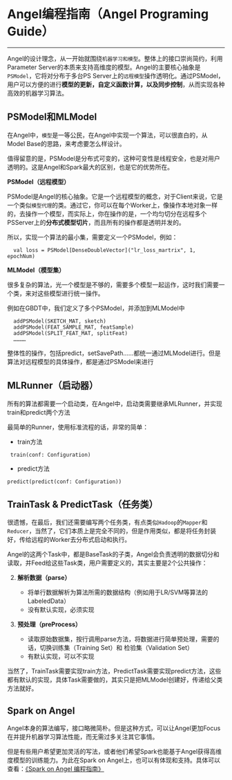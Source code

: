 # Angel编程指南（Angel Programing Guide）

---

Angel的设计理念，从一开始就围绕`机器学习和模型`。整体上的接口崇尚简约，利用Parameter Server的本质来支持高维度的模型。Angel的主要核心抽象是`PSModel`，它将对分布于多台PS Server上的`远程模型`操作透明化。通过PSModel，用户可以方便的进行**模型的更新，自定义函数计算，以及同步控制**，从而实现各种高效的机器学习算法。


## PSModel和MLModel  

在Angel中，`模型`是一等公民，在Angel中实现一个算法，可以很直白的，从Model Base的思路，来考虑要怎么样设计。

值得留意的是，PSModel是分布式可变的，这种可变性是线程安全，也是对用户透明的。这是Angel和Spark最大的区别，也是它的优势所在。


**PSModel（远程模型）**

PSModel是Angel的核心抽象。它是一个远程模型的概念，对于Client来说，它是一个类似`模型代理`的类。通过它，你可以在每个Worker上，像操作本地对象一样的，去操作一个模型，而实际上，你在操作的是，一个均匀切分在远程多个PSServer上的**分布式模型切片**，而且所有的操作都是透明并发的。

所以，实现一个算法的最小集，需要定义一个PSModel，例如：

```
  val loss = PSModel[DenseDoubleVector]("lr_loss_martrix", 1, epochNum)
```


**MLModel（模型集）**

很多复杂的算法，光一个模型是不够的，需要多个模型一起运作，这时我们需要一个类，来对这些模型进行统一操作。

例如在GBDT中，我们定义了多个PSModel，并添加到MLModel中

```
  addPSModel(SKETCH_MAT, sketch)
  addPSModel(FEAT_SAMPLE_MAT, featSample)
  addPSModel(SPLIT_FEAT_MAT, splitFeat)
  …………

```

整体性的操作，包括predict，setSavePath……都统一通过MLModel进行。但是算法对远程模型的具体操作，都是通过PSModel来进行
   
## **MLRunner（启动器）**

所有的算法都需要一个启动类，在Angel中，启动类需要继承MLRunner，并实现train和predict两个方法

最简单的Runner，使用标准流程的话，非常的简单：

* train方法

```
 train(conf: Configuration)
```

* predict方法
	
```
predict(predict(conf: Configuration))
```

## **TrainTask & PredictTask（任务类）**

很遗憾，在最后，我们还需要编写两个任务类，有点类似`Hadoop`的`Mapper`和`Reducer`，当然了，它们本质上是完全不同的，但是作用类似，都是将任务封装好，传给远程的Worker去分布式启动和执行。

Angel的这两个Task中，都是BaseTask的子类，Angel会负责透明的数据切分和读取，并Feed给这些Task类，用户需要定义的，其实主要是2个公共操作：

2. **解析数据（parse）**
	* 将单行数据解析为算法所需的数据结构（例如用于LR/SVM等算法的LabeledData）
	* 没有默认实现，必须实现

3. **预处理（preProcess）**
	* 读取原始数据集，按行调用parse方法，将数据进行简单预处理，需要的话，切换训练集（Training Set）和 检验集（Validation Set）
	* 有默认实现，可以不实现

当然了，TrainTask需要实现train方法，PredictTask需要实现predict方法，这些都有默认的实现，具体Task需要做的，其实只是把MLModel创建好，传递给父类方法就好。


## Spark on Angel

Angel本身的算法编写，接口略微简朴。但是这种方式，可以让Angel更加Focus在并提升机器学习算法性能，而无需过多关注其它事情。

但是有些用户希望更加灵活的写法，或者他们希望Spark也能基于Angel获得高维度模型的训练能力。为此在Spark on Angel上，也可以有体现和支持。具体可以查看：[《Spark on Angel 编程指南》](spark_on_angel_programing_guide.md)




